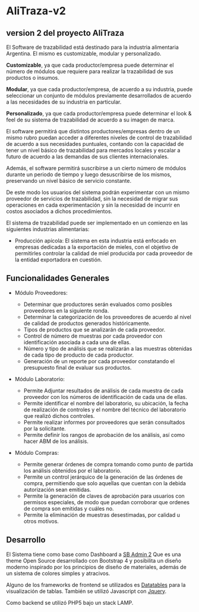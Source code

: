# AliTraza-v2
## version 2 del proyecto AliTraza

El Software de trazabilidad está destinado para la industria alimentaria Argentina. 
El mismo es customizable, modular y personalizado.

**Customizable**, ya que cada productor/empresa puede determinar el número de módulos que requiere para realizar la trazabilidad de sus productos o insumos.

**Modular**, ya que cada productor/empresa, de acuerdo a su industria, puede seleccionar un conjunto de módulos previamente desarrollados de acuerdo a las necesidades de su industria en particular.

**Personalizado**, ya que cada productor/empresa puede determinar el look & feel de su sistema de trazabilidad de acuerdo a su imagen de marca.

El software permitirá que distintos productores/empresas dentro de un mismo rubro puedan acceder a diferentes niveles de control de trazabilidad de acuerdo a sus necesidades puntuales, contando con la capacidad de tener un nivel básico de trazabilidad para mercados locales y escalar a futuro de acuerdo a las demandas de sus clientes internacionales.

Además, el software permitirá suscribirse a un cierto número de módulos durante un periodo de tiempo y luego desuscribirse de los mismos, preservando un nivel básico de servicio constante. 

De este modo los usuarios del sistema podrán experimentar con un mismo proveedor de servicios de trazabilidad, sin la necesidad de migrar sus operaciones en cada experimentación y sin la necesidad de incurrir en costos asociados a dichos procedimientos. 

El sistema de trazabilidad puede ser implementado en un comienzo en las siguientes industrias alimentarias:

- Producción apícola:
El sistema en esta industria está enfocado en empresas dedicadas a la exportación de mieles, con el objetivo de permitirles controlar la calidad de miel producida por cada proveedor de la entidad exportadora en cuestión.


## Funcionalidades Generales
   - Módulo Proveedores:
     - Determinar que productores serán evaluados como posibles proveedores en la siguiente ronda.
     - Determinar la categorización de los proveedores de acuerdo al nivel de calidad de productos generados históricamente.
     - Tipos de productos que se analizarán de cada proveedor.
     - Control de número de muestras por cada proveedor con identificación asociada a cada una de ellas.
     - Número y tipo de análisis que se realizarán a las muestras obtenidas de cada tipo de producto de cada productor.
     - Generación de un reporte por cada proveedor constatando el presupuesto final de evaluar sus productos.
     
   - Módulo Laboratorio:
      - Permite Adjuntar resultados de análisis de cada muestra de cada proveedor con los números de identificación de cada una de ellas.
      - Permite identificar el nombre del laboratorio, su ubicación, la fecha de realización de controles y el nombre del técnico del laboratorio que realizó dichos controles.
      - Permite realizar informes por proveedores que serán consultados por la solicitante.
      - Permite definir los rangos de aprobación de los análisis, así como hacer ABM de los análisis.
      
   - Módulo Compras:
     - Permite generar órdenes de compra tomando como punto de partida los análisis obtenidos por el laboratorio.
     - Permite un control jerárquico de la generación de las órdenes de compra, permitiendo que solo aquellas que cuentan con la debida autorización sean emitidas.
     - Permite la generación de claves de aprobación para usuarios con permisos especiales, de modo que puedan corroborar que ordenes de compra son emitidas y cuáles no.
     - Permite la eliminación de muestras desestimadas, por calidad u otros motivos.


## Desarrollo
El Sistema tiene como base como Dashboard a [SB Admin 2](https://startbootstrap.com/theme/sb-admin-2)
Que es una theme Open Source desarrollado con Bootstrap 4 y posibilita un diseño moderno inspirado por los principios de diseño de materiales, además de un sistema de colores simples y atracivos.

Alguno de los frameworks de frontend se utilizados es [Datatables](https://datatables.net/) para la visualización de tablas.
También se utilizó Javascript con [Jquery](https://jquery.com/).

Como backend se utilizó PHP5 bajo un stack LAMP.
